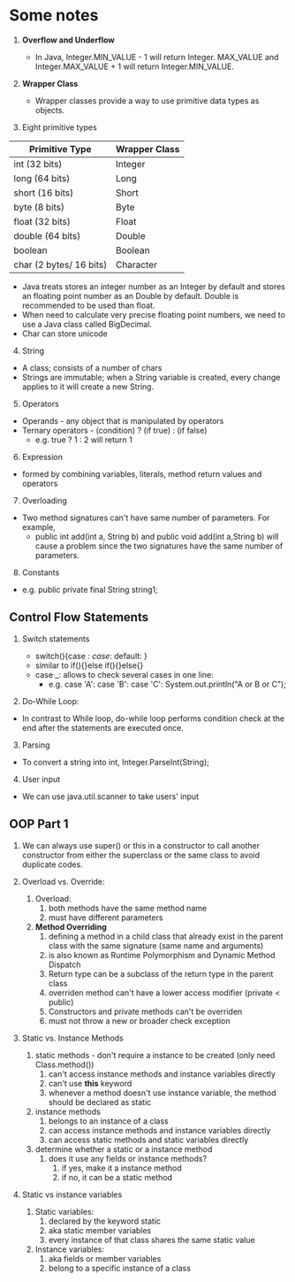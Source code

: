 # Some notes

1. **Overflow and Underflow**
    * In Java, Integer.MIN_VALUE - 1 will return Integer. MAX_VALUE and Integer.MAX_VALUE + 1 will return Integer.MIN_VALUE.
2.  **Wrapper Class**
    * Wrapper classes provide a way to use primitive data types as objects.

3. Eight primitive types

| Primitive Type | Wrapper Class |
| ------- | ----------- |
| int (32 bits)| Integer |
| long (64 bits)| Long |
| short (16 bits)| Short|
| byte (8 bits)| Byte|
| float (32 bits)| Float|
| double (64 bits)| Double|
| boolean | Boolean| 
| char (2 bytes/ 16 bits)| Character |

* Java treats stores an integer number as an Integer by default and stores an floating point number as an Double by default. Double is recommended to be used than float.
* When need to calculate very precise floating point numbers, we need to use a Java class called BigDecimal.
* Char can store unicode
    
        
4. String
* A class; consists of a number of chars
* Strings are immutable; when a String variable is created, every change applies to it will create a new String.

5. Operators
* Operands - any object that is manipulated by operators
* Ternary operators - (condition) ? (if true) : (if false) 
    * e.g. true ? 1 : 2 will return 1

6. Expression
* formed by combining variables, literals, method return values and operators

7. Overloading
* Two method signatures can't have same number of parameters. For example,
	* public int add(int a, String b) and public void add(int a,String b) will cause a problem since the two signatures have the same number of parameters.

8. Constants
* e.g. public private final String string1;

## Control Flow Statements
1. Switch statements
	* switch(){case _: case_: default: }
	* similar to if(){}else if(){}else{}
	* case _: allows to check several cases in one line:
		* e.g. case 'A': case 'B': case 'C': System.out.println("A or B or C");
		
2. Do-While Loop:
* In contrast to While loop, do-while loop performs condition check at the end after the statements are executed once.

3. Parsing
* To convert a string into int, Integer.ParseInt(String);

4. User input
* We can use java.util.scanner to take users' input

## OOP Part 1
1. We can always use super() or this in a constructor to call another constructor from either the superclass or the same class to avoid duplicate codes.
2. Overload vs. Override:
	1. Overload:
		1. both methods have the same method name
		2. must have different parameters	
	2. **Method Overriding**
		1. defining a method in a child class that already exist in the parent class with the same signature (same name and arguments)
		2.  is also known as Runtime Polymorphism and Dynamic Method Dispatch 
		3. Return type can be a subclass of the return type in the parent class
		4. overriden method can't have a lower access modifier (private < public)
		5. Constructors and private methods can't be overriden
		6. must not throw a new or broader check exception
3. Static vs. Instance Methods
	1. static methods - don't require a instance to be created (only need Class.method())
		1. can't access instance methods and instance variables directly
		2. can't use **this** keyword
		3. whenever a method doesn't use instance variable, the method should be declared as static
	2. instance methods 
		1. belongs to an instance of a class
		2. can access instance methods and instance variables directly
		3. can access static methods and static variables directly
	3. determine whether a static or a instance method
		1. does it use any fields or instance methods?
			1. if yes, make it a instance method
			2. if no, it can be a static method

4. Static vs instance variables
	1. Static variables:
		1. declared by the keyword static
		2. aka static member variables
		3. every instance of that class shares the same static value
	2. Instance variables:
		1. aka fields or member variables
		2. belong to a specific instance of a class
		
	
		